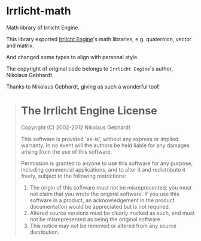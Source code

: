 # Irrlicht-math
Math library of Irrlicht Engine.

This library exported [Irrlicht Engine](http://irrlicht.sourceforge.net/)'s math libraries, e.g. quaternion, vector and matrix.

And changed some types to align with personal style.

The copyright of original code belongs to `Irrlicht Engine`'s author, Nikolaus Gebhardt.

Thanks to Nikolaus Gebhardt, giving us such a wonderful tool!


> The Irrlicht Engine License
> ===========================
> 
> Copyright (C) 2002-2012 Nikolaus Gebhardt
> 
> This software is provided 'as-is', without any express or implied
> warranty.  In no event will the authors be held liable for any damages
> arising from the use of this software.
> 
> Permission is granted to anyone to use this software for any purpose,
> including commercial applications, and to alter it and redistribute it
> freely, subject to the following restrictions:
> 
> 1. The origin of this software must not be misrepresented; you must not
> claim that you wrote the original software. If you use this software
> in a product, an acknowledgement in the product documentation would be
> appreciated but is not required.
> 2. Altered source versions must be clearly marked as such, and must not be
> misrepresented as being the original software.
> 3. This notice may not be removed or altered from any source distribution.


